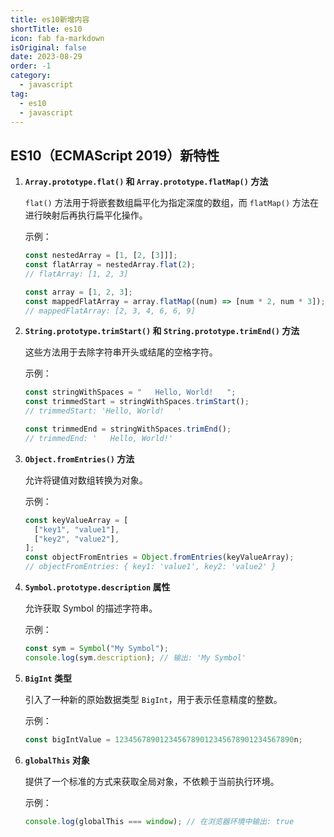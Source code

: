 ```yaml
---
title: es10新增内容
shortTitle: es10
icon: fab fa-markdown
isOriginal: false
date: 2023-08-29
order: -1
category:
  - javascript
tag:
  - es10
  - javascript
---
```


## ES10（ECMAScript 2019）新特性

1. **`Array.prototype.flat()` 和 `Array.prototype.flatMap()` 方法**

   `flat()` 方法用于将嵌套数组扁平化为指定深度的数组，而 `flatMap()` 方法在进行映射后再执行扁平化操作。

   示例：

   ```javascript
   const nestedArray = [1, [2, [3]]];
   const flatArray = nestedArray.flat(2);
   // flatArray: [1, 2, 3]

   const array = [1, 2, 3];
   const mappedFlatArray = array.flatMap((num) => [num * 2, num * 3]);
   // mappedFlatArray: [2, 3, 4, 6, 6, 9]
   ```

2. **`String.prototype.trimStart()` 和 `String.prototype.trimEnd()` 方法**

   这些方法用于去除字符串开头或结尾的空格字符。

   示例：

   ```javascript
   const stringWithSpaces = "   Hello, World!   ";
   const trimmedStart = stringWithSpaces.trimStart();
   // trimmedStart: 'Hello, World!   '

   const trimmedEnd = stringWithSpaces.trimEnd();
   // trimmedEnd: '   Hello, World!'
   ```

3. **`Object.fromEntries()` 方法**

   允许将键值对数组转换为对象。

   示例：

   ```javascript
   const keyValueArray = [
     ["key1", "value1"],
     ["key2", "value2"],
   ];
   const objectFromEntries = Object.fromEntries(keyValueArray);
   // objectFromEntries: { key1: 'value1', key2: 'value2' }
   ```

4. **`Symbol.prototype.description` 属性**

   允许获取 Symbol 的描述字符串。

   示例：

   ```javascript
   const sym = Symbol("My Symbol");
   console.log(sym.description); // 输出: 'My Symbol'
   ```

5. **`BigInt` 类型**

   引入了一种新的原始数据类型 `BigInt`，用于表示任意精度的整数。

   示例：

   ```javascript
   const bigIntValue = 1234567890123456789012345678901234567890n;
   ```

6. **`globalThis` 对象**

   提供了一个标准的方式来获取全局对象，不依赖于当前执行环境。

   示例：

   ```javascript
   console.log(globalThis === window); // 在浏览器环境中输出: true
   ```
